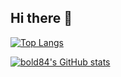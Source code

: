 ## Hi there 👋

[![Top Langs](https://github-readme-stats.vercel.app/api/top-langs/?username=bold84)](https://github.com/anuraghazra/github-readme-stats)

[![bold84's GitHub stats](https://github-readme-stats.vercel.app/api?username=bold84&show=prs_merged,prs_merged_percentage)](https://github.com/anuraghazra/github-readme-stats)

<!--
**bold84/bold84** is a ✨ _special_ ✨ repository because its `README.md` (this file) appears on your GitHub profile.

Here are some ideas to get you started:

- 🔭 I’m currently working on ...
- 🌱 I’m currently learning ...
- 👯 I’m looking to collaborate on ...
- 🤔 I’m looking for help with ...
- 💬 Ask me about ...
- 📫 How to reach me: ...
- 😄 Pronouns: ...
- ⚡ Fun fact: ...
-->

